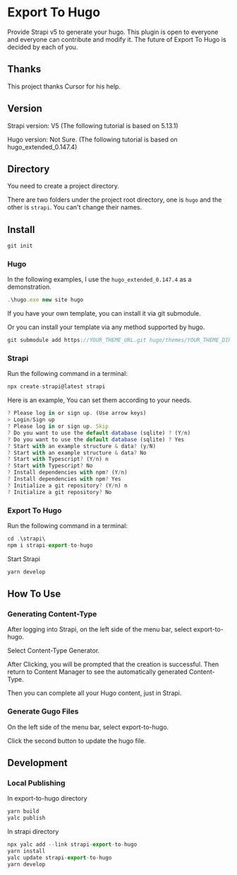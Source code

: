 # Export To Hugo

Provide Strapi v5 to generate your hugo. This plugin is open to everyone and everyone can contribute and modify it. The future of Export To Hugo is decided by each of you.

## Thanks

This project thanks Cursor for his help.

## Version

Strapi version: V5 (The following tutorial is based on 5.13.1)

Hugo version: Not Sure. (The following tutorial is based on hugo_extended_0.147.4)

## Directory

You need to create a project directory. 

There are two folders under the project root directory, one is `hugo` and the other is `strapi`. You can't change their names.

## Install

```javascript
git init
```

### Hugo

In the following examples, I use the `hugo_extended_0.147.4` as a demonstration.

```javascript
.\hugo.exe new site hugo
```

If you have your own template, you can install it via git submodule.

Or you can install your template via any method supported by hugo.

```javascript
git submodule add https://YOUR_THEME_URL.git hugo/themes/YOUR_THEME_DIRECTORY
```

### Strapi

Run the following command in a terminal:

```javascript
npx create-strapi@latest strapi
```

Here is an example, You can set them according to your needs.

```javascript
? Please log in or sign up. (Use arrow keys)
> Login/Sign up
? Please log in or sign up. Skip
? Do you want to use the default database (sqlite) ? (Y/n)
? Do you want to use the default database (sqlite) ? Yes
? Start with an example structure & data? (y/N)
? Start with an example structure & data? No
? Start with Typescript? (Y/n) n
? Start with Typescript? No
? Install dependencies with npm? (Y/n)
? Install dependencies with npm? Yes
? Initialize a git repository? (Y/n) n
? Initialize a git repository? No

```

### Export To Hugo

Run the following command in a terminal:

```javascript
cd .\strapi\
npm i strapi-export-to-hugo
```

Start Strapi

```javascript
yarn develop
```

## How To Use

### Generating Content-Type

After logging into Strapi, on the left side of the menu bar, select export-to-hugo.

Select Content-Type Generator.

After Clicking, you will be prompted that the creation is successful. Then return to Content Manager to see the automatically generated Content-Type.

Then you can complete all your Hugo content, just in Strapi.

### Generate Gugo Files

On the left side of the menu bar, select export-to-hugo.

Click the second button to update the hugo file.

## Development

### Local Publishing

In export-to-hugo directory

```javascript
yarn build
yalc publish
```

In strapi directory

```javascript
npx yalc add --link strapi-export-to-hugo
yarn install
yalc update strapi-export-to-hugo
yarn develop
```
